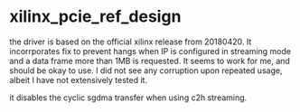 # xilinx_pcie_ref_design

the driver is based on the official xilinx release from 20180420. It incorrporates fix to prevent hangs when IP is configured in streaming mode and a data frame more than 1MB is requested. It seems to work for me, and should be okay to use. I did not see any corruption upon repeated usage, albeit I have not extensively tested it.

it disables the cyclic sgdma transfer when using c2h streaming.
